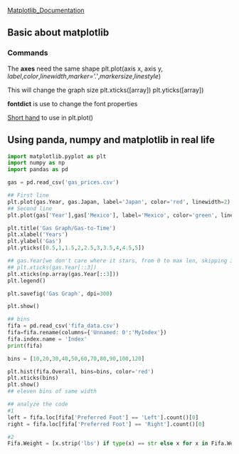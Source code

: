 [Matplotlib_Documentation](https://matplotlib.org/stable/api/_as_gen/matplotlib.pyplot.html)

## Basic about matplotlib

### Commands
The **axes** need the same shape
plt.plot(axis x, axis y, *label*,*color*,*linewidth*,*marker='.'*,*markersize*,*linestyle*)

This will change the graph size
plt.xticks([array])
plt.yticks([array])

**fontdict** is use to change the font properties

[Short hand](https://matplotlib.org/2.1.2/api/_as_gen/matplotlib.pyplot.plot.html) to use in plt.plot()

## Using panda, numpy and matplotlib in real life

```python
import matplotlib.pyplot as plt
import numpy as np
import pandas as pd

gas = pd.read_csv('gas_prices.csv')

## First line
plt.plot(gas.Year, gas.Japan, label='Japan', color='red', linewidth=2)
## Second line
plt.plot(gas['Year'],gas['Mexico'], label='Mexico', color='green', linewidth=2, linestyle='--')

plt.title('Gas Graph/Gas-to-Time')
plt.xlabel('Years')
plt.ylabel('Gas')
plt.yticks([0.5,1,1.5,2,2.5,3,3.5,4,4.5,5])

## gas.Year[we don't care where it stars, from 0 to max len, skipping 3 by 3]
## plt.xticks(gas.Year[::3])
plt.xticks(np.array(gas.Year[::3]))
plt.legend()

plt.savefig('Gas Graph', dpi=300)

plt.show()

```

```python
## bins
fifa = pd.read_csv('fifa_data.csv')
fifa=fifa.rename(columns={'Unnamed: 0':'MyIndex'})
fifa.index.name = 'Index'
print(fifa)

bins = [10,20,30,40,50,60,70,80,90,100,120]

plt.hist(fifa.Overall, bins=bins, color='red')
plt.xticks(bins)
plt.show()
## eleven bins of same width
```

```python
## analyze the code
#1
left = fifa.loc[fifa['Preferred Foot'] == 'Left'].count()[0]
right = fifa.loc[fifa['Preferred Foot'] == 'Right'].count()[0]

#2
Fifa.Weight = [x.strip('lbs') if type(x) == str else x for x in Fifa.Weight]
```